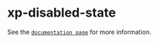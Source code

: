 # xp-disabled-state

See the [`documentation page`](http://www.expandjs.com/elements/xp-disabled-state) for more information.